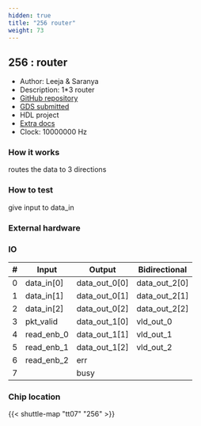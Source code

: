```yaml
---
hidden: true
title: "256 router"
weight: 73
---
```


## 256 : router

* Author: Leeja &amp; Saranya
* Description: 1*3 router
* [GitHub repository](https://github.com/leeja-j/router_tinytapeout)
* [GDS submitted](https://github.com/leeja-j/router_tinytapeout/actions/runs/9015930570)
* HDL project
* [Extra docs]()
* Clock: 10000000 Hz

<!---

This file is used to generate your project datasheet. Please fill in the information below and delete any unused
sections.

You can also include images in this folder and reference them in the markdown. Each image must be less than
512 kb in size, and the combined size of all images must be less than 1 MB.
-->


### How it works

routes the data to 3 directions

### How to test

give input to data_in

### External hardware


### IO

| #             | Input    | Output   | Bidirectional   |
| ------------- | -------- | -------- | --------------- |
| 0 | data_in[0]  | data_out_0[0]  | data_out_2[0]        |
| 1 | data_in[1]  | data_out_0[1]  | data_out_2[1]        |
| 2 | data_in[2]  | data_out_0[2]  | data_out_2[2]        |
| 3 | pkt_valid  | data_out_1[0]  | vld_out_0        |
| 4 | read_enb_0  | data_out_1[1]  | vld_out_1        |
| 5 | read_enb_1  | data_out_1[2]  | vld_out_2        |
| 6 | read_enb_2  | err  |         |
| 7 |   | busy  |         |


### Chip location

{{< shuttle-map "tt07" "256" >}}
